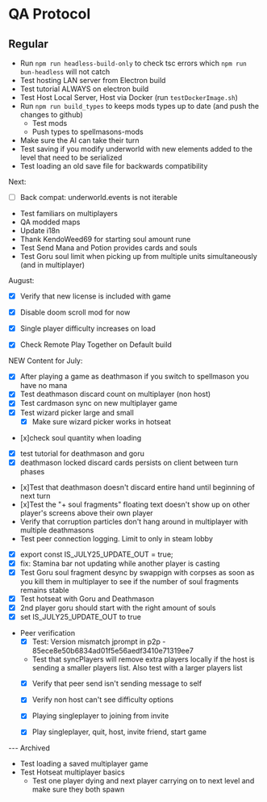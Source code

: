 # QA Protocol
## Regular
- Run `npm run headless-build-only` to check tsc errors which `npm run bun-headless` will not catch
- Test hosting LAN server from Electron build
- Test tutorial ALWAYS on electron build
- Test Host Local Server, Host via Docker (run `testDockerImage.sh`)
- Run `npm run build_types` to keeps mods types up to date (and push the changes to github)
    - Test mods
    - Push types to spellmasons-mods
- Make sure the AI can take their turn
- Test saving if you modify underworld with new elements added to the level that need to be serialized
- Test loading an old save file for backwards compatibility

Next:
- [ ] Back compat: underworld.events is not iterable
- Test familiars on multiplayers
- QA modded maps
- Update i18n
- Thank KendoWeed69 for starting soul amount rune
- Test Send Mana and Potion provides cards and souls
- Test Goru soul limit when picking up from multiple units simultaneously (and in multiplayer)

August:
- [x] Verify that new license is included with game
- [x] Disable doom scroll mod for now
- [x] Single player difficulty increases on load
- [x] Check Remote Play Together on Default build



NEW Content for July:
- [x] After playing a game as deathmason if you switch to spellmason you have no mana
- [x] Test deathmason discard count on multiplayer (non host)
- [x] Test cardmason sync on new multiplayer game
- [x] Test wizard picker large and small
    - [x] Make sure wizard picker works in hotseat
- [x]check soul quantity when loading
- [x] test tutorial for deathmason and goru
- [x] deathmason locked discard cards persists on client between turn phases
- [x]Test that deathmason doesn't discard entire hand until beginning of next turn
- [x]Test the "+ soul fragments" floating text doesn't show up on other player's screens above their own player
- Verify that corruption particles don't hang around in multiplayer with multiple deathmasons
- Test peer connection logging.  Limit to only in steam lobby
- [x] export const IS_JULY25_UPDATE_OUT = true;
- [x] fix: Stamina bar not updating while another player is casting
- [x] Test Goru soul fragment desync by swappign with corpses as soon as you kill them in multiplayer to see if the number of soul fragments remains stable
- [x] Test hotseat with Goru and Deathmason
- [x] 2nd player goru should start with the right amount of souls
- [x] set IS_JULY25_UPDATE_OUT to true

- Peer verification
    - [x] Test: Version mismatch jprompt in p2p - 85ece8e50b6834ad01f5e56aedf3410e71319ee7
    - Test that syncPlayers will remove extra players locally if the host is sending a smaller players list.  Also test with a larger players list
    - [x] Verify that peer send isn't sending message to self
    - [x] Verify non host can't see difficulty options
    - [x] Playing singleplayer to joining from invite
    - [x] Play singleplayer, quit, host, invite friend, start game


--- Archived
- Test loading a saved multiplayer game
- Test Hotseat multiplayer basics
    - Test one player dying and next player carrying on to next level and make sure they both spawn

